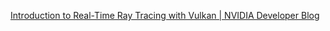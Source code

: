 [Introduction to Real-Time Ray Tracing with Vulkan | NVIDIA Developer Blog](https://devblogs.nvidia.com/vulkan-raytracing/)
